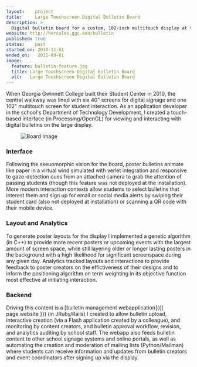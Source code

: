 ```yaml
---
layout:    project
title:     Large Touchscreen Digital Bulletin Board
description: >
  Digital bulletin board for a custom, 102-inch multitouch display at the Georgia Gwinnett College Student Center. Included both a touchscreen UI with paper simulation and a web application for bulletin content creation.
website: http://hercules.ggc.edu/bulletin
published: true
status:    past
started_on: 2010-11-01
ended_on:   2011-09-01
image:
  feature: bulletin-feature.jpg
  title: Large Touchscreen Digital Bulletin Board
  alt:   Large Touchscreen Digital Bulletin Board
---
```

When Georgia Gwinnett College built their Student Center in 2010, the central walkway was lined with six 40" screens for digital signage and one 102" multitouch screen for student interaction. As an application developer in the school's Department of Technology Development, I created a touch-based interface (in Processing/OpenGL) for viewing and interacting with digital bulletins on the large display. 

<figure>
	<img src="{{ site.url }}/images/bulletin-full.jpg" alt="Board Image" class=".pull-right" />
</figure>

### Interface
Following the skeuomorphic vision for the board, poster bulletins animate like paper in a virtual wind simulated with verlet integration and responsive to gaze-detection cues from an attached camera to grab the attention of passing students (though this feature was not deployed at the installation). More modern interaction contexts allow students to select bulletins that interest them and sign up for email or social media alerts by swiping their student card (also not deployed at installation) or scanning a QR code with their mobile device.

### Layout and Analytics
To generate poster layouts for the display I implemented a genetic algorithm (in C++) to provide more recent posters or upcoming events with the largest amount of screen space, while still layering older or longer lasting posters in the background with a high likelihood for significant screenspace during any given day. Analytics tracked layouts and interactions to provide feedback to poster creators on the effictiveness of their designs and to inform the positioning algorithm on term weighting in its objective function most effective at initiating interaction.

### Backend
Driving this content is a [bulletin management webapplication]({{ page.website }}) (in JRuby/Rails) I created to allow bulletin upload, interactive creation (via a Flash application created by a colleague), and monitoring by content creators, and bulletin approval workflow, revision, and analytics auditing by school staff. The webapp also feeds bulletin content to other school signage systems and online portals, as well as automating the creation and moderation of mailing lists (Python/Mailman) where students can receive information and updates from bulletin creators and event coordinators after signing up via the display.